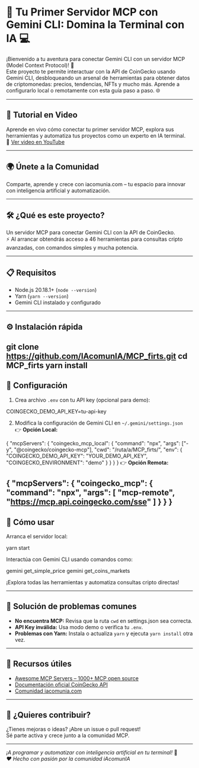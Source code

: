 
# 🚀 Tu Primer Servidor MCP con Gemini CLI: Domina la Terminal con IA 💻

¡Bienvenido a tu aventura para conectar Gemini CLI con un servidor MCP (Model Context Protocol)! 🎉  
Este proyecto te permite interactuar con la API de CoinGecko usando Gemini CLI, desbloqueando un arsenal de herramientas para obtener datos de criptomonedas: precios, tendencias, NFTs y mucho más. Aprende a configurarlo local o remotamente con esta guía paso a paso. 🌐

---

## 🎥 Tutorial en Video  
Aprende en vivo cómo conectar tu primer servidor MCP, explora sus herramientas y automatiza tus proyectos como un experto en IA terminal.  
🔗 [Ver video en YouTube](https://youtu.be/xxxx)  

---

## 🌍 Únete a la Comunidad  
Comparte, aprende y crece con iacomunia.com – tu espacio para innovar con inteligencia artificial y automatización.

---

## 🛠 ¿Qué es este proyecto?  
Un servidor MCP para conectar Gemini CLI con la API de CoinGecko.  
⚡ Al arrancar obtendrás acceso a 46 herramientas para consultas cripto avanzadas, con comandos simples y mucha potencia.

---

## 📋 Requisitos  
- Node.js 20.18.1+ (`node --version`)  
- Yarn (`yarn --version`)  
- Gemini CLI instalado y configurado

---

## ⚙️ Instalación rápida


git clone https://github.com/IAcomunIA/MCP_firts.git
cd MCP_firts
yarn install
---

## 🔧 Configuración

1. Crea archivo `.env` con tu API key (opcional para demo):


COINGECKO_DEMO_API_KEY=tu-api-key

2. Modifica la configuración de Gemini CLI en `~/.gemini/settings.json`  
👉 **Opción Local:**

{
"mcpServers": {
"coingecko_mcp_local": {
"command": "npx",
"args": ["-y", "@coingecko/coingecko-mcp"],
"cwd": "/ruta/a/MCP_firts/",
"env": {
"COINGECKO_DEMO_API_KEY": "YOUR_DEMO_API_KEY",
"COINGECKO_ENVIRONMENT": "demo"
}
}
}
}
👉 **Opción Remota:**

{
"mcpServers": {
"coingecko_mcp": {
"command": "npx",
"args": [
"mcp-remote",
"https://mcp.api.coingecko.com/sse"
]
}
}
}
---

## 🚦 Cómo usar

Arranca el servidor local:

yarn start

Interactúa con Gemini CLI usando comandos como:

gemini get_simple_price
gemini get_coins_markets

¡Explora todas las herramientas y automatiza consultas cripto directas!

---

## 🐛 Solución de problemas comunes

- **No encuentra MCP:** Revisa que la ruta `cwd` en settings.json sea correcta.  
- **API Key inválida:** Usa modo demo o verifica tu `.env`.  
- **Problemas con Yarn:** Instala o actualiza `yarn` y ejecuta `yarn install` otra vez.

---

## 🌟 Recursos útiles

- [Awesome MCP Servers – 1000+ MCP open source](https://github.com/wong2/awesome-mcp-servers)  
- [Documentación oficial CoinGecko API](https://www.coingecko.com/en/api)  
- [Comunidad iacomunia.com](https://iacomunia.com)

---

## 🤝 ¿Quieres contribuir?  
¿Tienes mejoras o ideas? ¡Abre un issue o pull request!  
Sé parte activa y crece junto a la comunidad MCP.

---

*¡A programar y automatizar con inteligencia artificial en tu terminal!* 🚀  
*❤️ Hecho con pasión por la comunidad iAcomunIA*

